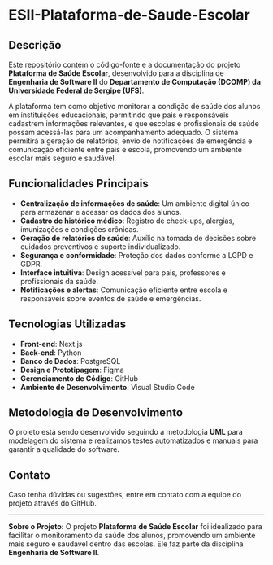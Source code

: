 # ESII-Plataforma-de-Saude-Escolar

## Descrição
Este repositório contém o código-fonte e a documentação do projeto **Plataforma de Saúde Escolar**, desenvolvido para a disciplina de **Engenharia de Software II** do **Departamento de Computação (DCOMP) da Universidade Federal de Sergipe (UFS)**. 

A plataforma tem como objetivo monitorar a condição de saúde dos alunos em instituições educacionais, permitindo que pais e responsáveis cadastrem informações relevantes, e que escolas e profissionais de saúde possam acessá-las para um acompanhamento adequado. O sistema permitirá a geração de relatórios, envio de notificações de emergência e comunicação eficiente entre pais e escola, promovendo um ambiente escolar mais seguro e saudável.

## Funcionalidades Principais
- **Centralização de informações de saúde**: Um ambiente digital único para armazenar e acessar os dados dos alunos.
- **Cadastro de histórico médico**: Registro de check-ups, alergias, imunizações e condições crônicas.
- **Geração de relatórios de saúde**: Auxílio na tomada de decisões sobre cuidados preventivos e suporte individualizado.
- **Segurança e conformidade**: Proteção dos dados conforme a LGPD e GDPR.
- **Interface intuitiva**: Design acessível para pais, professores e profissionais da saúde.
- **Notificações e alertas**: Comunicação eficiente entre escola e responsáveis sobre eventos de saúde e emergências.

## Tecnologias Utilizadas
- **Front-end**: Next.js
- **Back-end**: Python
- **Banco de Dados**: PostgreSQL
- **Design e Prototipagem**: Figma
- **Gerenciamento de Código**: GitHub
- **Ambiente de Desenvolvimento**: Visual Studio Code

## Metodologia de Desenvolvimento
O projeto está sendo desenvolvido seguindo a metodologia **UML** para modelagem do sistema e realizamos testes automatizados e manuais para garantir a qualidade do software.

## Contato
Caso tenha dúvidas ou sugestões, entre em contato com a equipe do projeto através do GitHub.

---

**Sobre o Projeto:**
O projeto **Plataforma de Saúde Escolar** foi idealizado para facilitar o monitoramento da saúde dos alunos, promovendo um ambiente mais seguro e saudável dentro das escolas. Ele faz parte da disciplina **Engenharia de Software II**.
